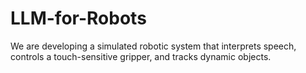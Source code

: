 # LLM-for-Robots
We are developing a simulated robotic system that interprets speech, controls a touch-sensitive gripper, and tracks dynamic objects.
